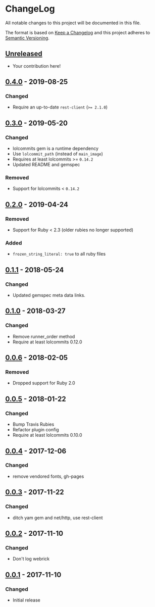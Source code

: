 # ChangeLog

All notable changes to this project will be documented in this file.

The format is based on [Keep a Changelog][KeepAChangelog] and this
project adheres to [Semantic Versioning][Semver].

## [Unreleased]

- Your contribution here!

## [0.4.0] - 2019-08-25
### Changed
- Require an up-to-date `rest-client` (`>= 2.1.0`)

## [0.3.0] - 2019-05-20
### Changed
- lolcommits gem is a runtime dependency
- Use `lolcommit_path` (instead of `main_image`)
- Requires at least lolcommits >= `0.14.2`
- Updated README and gemspec

### Removed
- Support for lolcommits < `0.14.2`

## [0.2.0] - 2019-04-24
### Removed
- Support for Ruby < 2.3 (older rubies no longer supported)

### Added
- `frozen_string_literal: true` to all ruby files

## [0.1.1] - 2018-05-24
### Changed
- Updated gemspec meta data links.

## [0.1.0] - 2018-03-27
### Changed
- Remove runner_order method
- Require at least lolcommits 0.12.0

## [0.0.6] - 2018-02-05
### Removed
- Dropped support for Ruby 2.0

## [0.0.5] - 2018-01-22
### Changed
- Bump Travis Rubies
- Refactor plugin config
- Require at least lolcommits 0.10.0

## [0.0.4] - 2017-12-06
### Changed
- remove vendored fonts, gh-pages

## [0.0.3] - 2017-11-22
### Changed
- ditch yam gem and net/http, use rest-client

## [0.0.2] - 2017-11-10
### Changed
- Don't log webrick

## [0.0.1] - 2017-11-10
### Changed
- Initial release

[Unreleased]: https://github.com/lolcommits/lolcommits-yammer/compare/v0.4.0...HEAD
[0.4.0]: https://github.com/lolcommits/lolcommits-yammer/compare/v0.3.0...v0.4.0
[0.3.0]: https://github.com/lolcommits/lolcommits-yammer/compare/v0.2.0...v0.3.0
[0.2.0]: https://github.com/lolcommits/lolcommits-yammer/compare/v0.1.1...v0.2.0
[0.1.1]: https://github.com/lolcommits/lolcommits-yammer/compare/v0.1.0...v0.1.1
[0.1.0]: https://github.com/lolcommits/lolcommits-yammer/compare/v0.0.6...v0.1.0
[0.0.6]: https://github.com/lolcommits/lolcommits-yammer/compare/v0.0.5...v0.0.6
[0.0.5]: https://github.com/lolcommits/lolcommits-yammer/compare/v0.0.4...v0.0.5
[0.0.4]: https://github.com/lolcommits/lolcommits-yammer/compare/v0.0.3...v0.0.4
[0.0.3]: https://github.com/lolcommits/lolcommits-yammer/compare/v0.0.2...v0.0.3
[0.0.2]: https://github.com/lolcommits/lolcommits-yammer/compare/v0.0.1...v0.0.2
[0.0.1]: https://github.com/lolcommits/lolcommits-yammer/compare/30cac66...v0.0.1
[KeepAChangelog]: http://keepachangelog.com/en/1.0.0/
[Semver]: http://semver.org/spec/v2.0.0.html
